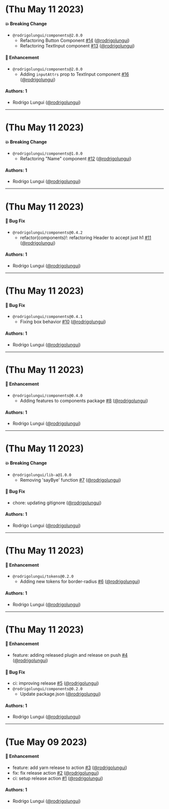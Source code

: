 # (Thu May 11 2023)

#### 💥 Breaking Change

- `@rodrigolungui/components@2.0.0`
  - Refactoring Button Component [#14](https://github.com/rodrigolungui/poc-auto/pull/14) ([@rodrigolungui](https://github.com/rodrigolungui))
  - Refactoring TextInput component [#13](https://github.com/rodrigolungui/poc-auto/pull/13) ([@rodrigolungui](https://github.com/rodrigolungui))

#### 🚀 Enhancement

- `@rodrigolungui/components@2.0.0`
  - Adding `inputAttrs` prop to TextInput component [#16](https://github.com/rodrigolungui/poc-auto/pull/16) ([@rodrigolungui](https://github.com/rodrigolungui))

#### Authors: 1

- Rodrigo Lungui ([@rodrigolungui](https://github.com/rodrigolungui))

---

# (Thu May 11 2023)

#### 💥 Breaking Change

- `@rodrigolungui/components@1.0.0`
  - Refactoring "Name" component [#12](https://github.com/rodrigolungui/poc-auto/pull/12) ([@rodrigolungui](https://github.com/rodrigolungui))

#### Authors: 1

- Rodrigo Lungui ([@rodrigolungui](https://github.com/rodrigolungui))

---

# (Thu May 11 2023)

#### 🐛 Bug Fix

- `@rodrigolungui/components@0.4.2`
  - refactor(components)!: refactoring Header to accept just h1 [#11](https://github.com/rodrigolungui/poc-auto/pull/11) ([@rodrigolungui](https://github.com/rodrigolungui))

#### Authors: 1

- Rodrigo Lungui ([@rodrigolungui](https://github.com/rodrigolungui))

---

# (Thu May 11 2023)

#### 🐛 Bug Fix

- `@rodrigolungui/components@0.4.1`
  - Fixing box behavior [#10](https://github.com/rodrigolungui/poc-auto/pull/10) ([@rodrigolungui](https://github.com/rodrigolungui))

#### Authors: 1

- Rodrigo Lungui ([@rodrigolungui](https://github.com/rodrigolungui))

---

# (Thu May 11 2023)

#### 🚀 Enhancement

- `@rodrigolungui/components@0.4.0`
  - Adding features to components package [#8](https://github.com/rodrigolungui/poc-auto/pull/8) ([@rodrigolungui](https://github.com/rodrigolungui))

#### Authors: 1

- Rodrigo Lungui ([@rodrigolungui](https://github.com/rodrigolungui))

---

# (Thu May 11 2023)

#### 💥 Breaking Change

- `@rodrigolungui/lib-a@1.0.0`
  - Removing 'sayBye' function [#7](https://github.com/rodrigolungui/poc-auto/pull/7) ([@rodrigolungui](https://github.com/rodrigolungui))

#### 🐛 Bug Fix

- chore: updating gitignore ([@rodrigolungui](https://github.com/rodrigolungui))

#### Authors: 1

- Rodrigo Lungui ([@rodrigolungui](https://github.com/rodrigolungui))

---

# (Thu May 11 2023)

#### 🚀 Enhancement

- `@rodrigolungui/tokens@0.2.0`
  - Adding new tokens for border-radius [#6](https://github.com/rodrigolungui/poc-auto/pull/6) ([@rodrigolungui](https://github.com/rodrigolungui))

#### Authors: 1

- Rodrigo Lungui ([@rodrigolungui](https://github.com/rodrigolungui))

---

# (Thu May 11 2023)

#### 🚀 Enhancement

- feature: adding released plugin and release on push [#4](https://github.com/rodrigolungui/poc-auto/pull/4) ([@rodrigolungui](https://github.com/rodrigolungui))

#### 🐛 Bug Fix

- ci: improving release [#5](https://github.com/rodrigolungui/poc-auto/pull/5) ([@rodrigolungui](https://github.com/rodrigolungui))
- `@rodrigolungui/components@0.2.0`
  - Update package.json ([@rodrigolungui](https://github.com/rodrigolungui))

#### Authors: 1

- Rodrigo Lungui ([@rodrigolungui](https://github.com/rodrigolungui))

---

# (Tue May 09 2023)

#### 🚀 Enhancement

- feature: add yarn release to action [#3](https://github.com/rodrigolungui/poc-auto/pull/3) ([@rodrigolungui](https://github.com/rodrigolungui))
- fix: fix release action [#2](https://github.com/rodrigolungui/poc-auto/pull/2) ([@rodrigolungui](https://github.com/rodrigolungui))
- ci: setup release action [#1](https://github.com/rodrigolungui/poc-auto/pull/1) ([@rodrigolungui](https://github.com/rodrigolungui))

#### Authors: 1

- Rodrigo Lungui ([@rodrigolungui](https://github.com/rodrigolungui))
